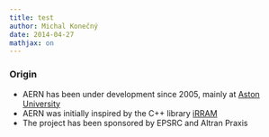 ```yaml
---
title: test
author: Michal Konečný
date: 2014-04-27
mathjax: on
---
```


 
### Origin

  * AERN has been under development since 2005, mainly at [Aston University](http://www.aston.ac.uk/)
  * AERN was initially inspired by the C++ library [iRRAM](http://irram.uni-trier.de/)
  * The project has been sponsored by EPSRC and Altran Praxis



